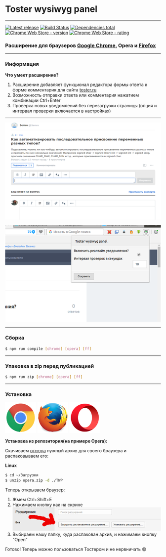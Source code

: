 # Toster wysiwyg panel

- - -
[![Latest release](https://img.shields.io/github/release/yarkovaleksei/toster-wysiwyg-panel.svg)](https://github.com/yarkovaleksei/toster-wysiwyg-panel/releases/latest)  [![Build Status](https://travis-ci.org/yarkovaleksei/toster-wysiwyg-panel.svg?branch=master)](https://travis-ci.org/yarkovaleksei/toster-wysiwyg-panel)  [![Dependencies total](https://david-dm.org/yarkovaleksei/toster-wysiwyg-panel.svg)](https://david-dm.org/yarkovaleksei/toster-wysiwyg-panel.svg)  [![Chrome Web Store - version](https://img.shields.io/chrome-web-store/v/kpfolongmglpleidinnhnlefeoljdecm.svg)](https://chrome.google.com/webstore/detail/toster-wysiwyg-panel/kpfolongmglpleidinnhnlefeoljdecm?hl=ru&gl=RU)  [![Chrome Web Store - rating](https://img.shields.io/chrome-web-store/rating/kpfolongmglpleidinnhnlefeoljdecm.svg)](https://chrome.google.com/webstore/detail/toster-wysiwyg-panel/kpfolongmglpleidinnhnlefeoljdecm?hl=ru&gl=RU)

### Расширение для браузеров [Google Chrome](https://chrome.google.com/webstore/detail/toster-wysiwyg-panel/kpfolongmglpleidinnhnlefeoljdecm?hl=ru&gl=RU), Opera и [Firefox](https://addons.mozilla.org/en-US/firefox/addon/toster-wysiwyg-panel/)

- - -
### Информация

**Что умеет расширение?**

1. Расширение добавляет функционал редактора формы ответа к форме комментария для сайта [toster.ru](https://toster.ru)
2. Возможность отправки ответа или комментария нажатием комбинации Ctrl+Enter
3. Проверка новых уведомлений без перезагрузки страницы (опция и интервал проверки включается в настройках)

- - -
[![Screenshot](img/screen-form.png)](img/screen-form.png)

[![Screenshot](img/screen-settings.png)](img/screen-settings.png)

- - -
### Сборка

```bash
$ npm run compile [chrome] [opera] [ff]
```

- - -
### Упаковка в zip перед публикацией

```bash
$ npm run zip [chrome] [opera] [ff]
```

- - -
### Установка

[![Chrome web store](img/chrome.png)](https://chrome.google.com/webstore/detail/toster-wysiwyg-panel/kpfolongmglpleidinnhnlefeoljdecm?hl=ru&gl=RU)  [![Firefox Add-ons](img/ff.jpg)](https://addons.mozilla.org/en-US/firefox/addon/toster-wysiwyg-panel/)  ![Ожидание публикации](img/opera.png)

**Установка из репозитория(на примере Opera):**

Скачиваем [отсюда](https://github.com/yarkovaleksei/toster-wysiwyg-panel/releases/latest) нужный архив для своего браузера и распаковываем его:

**Linux**
```bash
$ cd ~/Загрузки
$ unzip opera.zip -d ./TWP
```

Теперь открываем браузер:

1. Жмем Ctrl+Shift+E
2. Нажимаем кнопку как на скрине
![Screenshot](img/opera-how-to.png)
3. Выбираем нашу папку, куда распакован архив, и нажимаем кнопку "Open"

Готово! Теперь можно пользоваться Тостером и не нервничать :smile:
